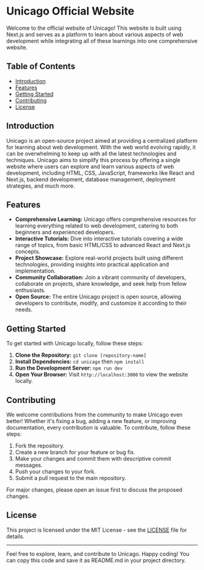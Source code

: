 # Unicago Official Website

Welcome to the official website of Unicago! This website is built using Next.js and serves as a platform to learn about various aspects of web development while integrating all of these learnings into one comprehensive website.

## Table of Contents
- [Introduction](#introduction)
- [Features](#features)
- [Getting Started](#getting-started)
- [Contributing](#contributing)
- [License](#license)

## Introduction

Unicago is an open-source project aimed at providing a centralized platform for learning about web development. With the web world evolving rapidly, it can be overwhelming to keep up with all the latest technologies and techniques. Unicago aims to simplify this process by offering a single website where users can explore and learn various aspects of web development, including HTML, CSS, JavaScript, frameworks like React and Next.js, backend development, database management, deployment strategies, and much more.

## Features

- **Comprehensive Learning:** Unicago offers comprehensive resources for learning everything related to web development, catering to both beginners and experienced developers.
- **Interactive Tutorials:** Dive into interactive tutorials covering a wide range of topics, from basic HTML/CSS to advanced React and Next.js concepts.
- **Project Showcase:** Explore real-world projects built using different technologies, providing insights into practical application and implementation.
- **Community Collaboration:** Join a vibrant community of developers, collaborate on projects, share knowledge, and seek help from fellow enthusiasts.
- **Open Source:** The entire Unicago project is open source, allowing developers to contribute, modify, and customize it according to their needs.

## Getting Started

To get started with Unicago locally, follow these steps:

1. **Clone the Repository:** `git clone [repository-name]`
2. **Install Dependencies:** `cd unicago` then `npm install`
3. **Run the Development Server:** `npm run dev`
4. **Open Your Browser:** Visit `http://localhost:3000` to view the website locally.

## Contributing

We welcome contributions from the community to make Unicago even better! Whether it's fixing a bug, adding a new feature, or improving documentation, every contribution is valuable. To contribute, follow these steps:

1. Fork the repository.
2. Create a new branch for your feature or bug fix.
3. Make your changes and commit them with descriptive commit messages.
4. Push your changes to your fork.
5. Submit a pull request to the main repository.

For major changes, please open an issue first to discuss the proposed changes.

## License

This project is licensed under the MIT License - see the [LICENSE](LICENSE) file for details.

---

Feel free to explore, learn, and contribute to Unicago. Happy coding! You can copy this code and save it as README.md in your project directory.
